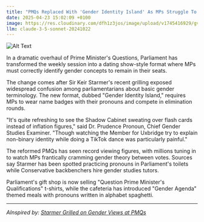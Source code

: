 ```yaml
---
title: "PMQs Replaced With 'Gender Identity Island' As MPs Struggle To Define Basic Terms"
date: 2025-04-23 15:02:09 +0100
image: https://res.cloudinary.com/dfh1z3jos/image/upload/v1745416929/gvljiuxhbthhw4x5zmkb.jpg
llm: claude-3-5-sonnet-20241022
---
```

![Alt Text](https://res.cloudinary.com/dfh1z3jos/image/upload/v1745416929/gvljiuxhbthhw4x5zmkb.jpg "A whimsical tropical island scene with brightly colored palm trees and sandy beaches, where a large, cartoonish question mark floats above a group of confused MPs dressed in formal attire. They stand in a huddle, looking at oversized, inflatable signs that depict various gender symbols, each symbol humorously exaggerated. The sky is a vibrant blue with fluffy white clouds, and playful, warm sunlight casts cheerful shadows on the beach. The overall photographic style is bright and colorful, with a slight vignette effect to draw focus to the MPs and the floating question mark above them.")

In a dramatic overhaul of Prime Minister's Questions, Parliament has transformed the weekly session into a dating show-style format where MPs must correctly identify gender concepts to remain in their seats.

The change comes after Sir Keir Starmer's recent grilling exposed widespread confusion among parliamentarians about basic gender terminology. The new format, dubbed "Gender Identity Island," requires MPs to wear name badges with their pronouns and compete in elimination rounds.

"It's quite refreshing to see the Shadow Cabinet sweating over flash cards instead of inflation figures," said Dr. Prudence Pronoun, Chief Gender Studies Examiner. "Though watching the Member for Uxbridge try to explain non-binary identity while doing a TikTok dance was particularly painful."

The reformed PMQs has seen record viewing figures, with millions tuning in to watch MPs frantically cramming gender theory between votes. Sources say Starmer has been spotted practicing pronouns in Parliament's toilets while Conservative backbenchers hire gender studies tutors.

Parliament's gift shop is now selling "Question Prime Minister's Qualifications" t-shirts, while the cafeteria has introduced "Gender Agenda" themed meals with pronouns written in alphabet spaghetti.

---
*AInspired by: [Starmer Grilled on Gender Views at PMQs](https://twitter.com/search?q=Starmer%20Grilled%20on%20Gender%20Views%20at%20PMQs)*